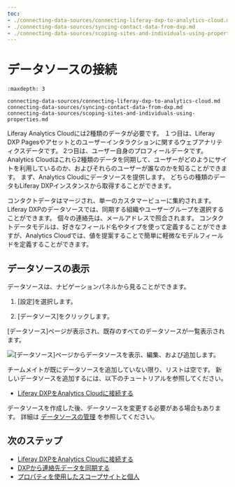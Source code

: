 ```yaml
---
toc:
- ./connecting-data-sources/connecting-liferay-dxp-to-analytics-cloud.md
- ./connecting-data-sources/syncing-contact-data-from-dxp.md
- ./connecting-data-sources/scoping-sites-and-individuals-using-properties.md
---
```

# データソースの接続

```{toctree}
:maxdepth: 3

connecting-data-sources/connecting-liferay-dxp-to-analytics-cloud.md
connecting-data-sources/syncing-contact-data-from-dxp.md
connecting-data-sources/scoping-sites-and-individuals-using-properties.md
```

Liferay Analytics Cloudには2種類のデータが必要です。 １つ目は、Liferay DXP Pagesやアセットとのユーザーインタラクションに関するウェブアナリティクスデータです。 2つ目は、ユーザー自身のプロフィールデータです。 Analytics Cloudはこれら2種類のデータを同期して、ユーザーがどのようにサイトを利用しているのか、およびそれらのユーザーが誰なのかを知ることができます。 まず、Analytics Cloudにデータソースを提供します。 どちらの種類のデータもLiferay DXPインスタンスから取得することができます。

コンタクトデータはマージされ、単一のカスタマービューに集約されます。 Liferay DXPのデータソースでは、同期する組織やユーザーグループを選択することができます。 個々の連絡先は、メールアドレスで照合されます。 コンタクトデータモデルは、好きなフィールド名やタイプを使って定義することができますが、Analytics Cloudでは、値を提案することで簡単に軽微なモデルフィールドを定義することができます。

## データソースの表示

データソースは、ナビゲーションパネルから見ることができます。

1. [設定]を選択します。

1. [データソース]をクリックします。

[データソース]ページが表示され、既存のすべてのデータソースが一覧表示されます。

![ [データソース]ページからデータソースを表示、編集、および追加します。](./connecting-data-sources/images/01.png)

チームメイトが既にデータソースを追加していない限り、リストは空です。 新しいデータソースを追加するには、以下のチュートリアルを参照してください。

- [Liferay DXPをAnalytics Cloudに接続する](./connecting-data-sources/connecting-liferay-dxp-to-analytics-cloud.md)

データソースを作成した後、データソースを変更する必要がある場合もあります。 詳細は [データソースの管理](./workspace-data/managing-data-sources.md) を参照してください。

## 次のステップ

- [Liferay DXPをAnalytics Cloudに接続する](./connecting-data-sources/connecting-liferay-dxp-to-analytics-cloud.md)
- [DXPから連絡先データを同期する](./connecting-data-sources/syncing-contact-data-from-dxp.md)
- [プロパティを使用したスコープサイトと個人](./connecting-data-sources/scoping-sites-and-individuals-using-properties.md)